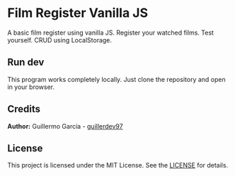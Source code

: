 # Film Register Vanilla JS
A basic film register using vanilla JS.
Register your watched films.
Test yourself. CRUD using LocalStorage.

## Run dev

This program works completely locally. Just clone the repository and open in your browser.

## Credits

**Author:** Guillermo García - [guillerdev97](https://github.com/guillerdev97)

## License

This project is licensed under the MIT License. See the [LICENSE](https://github.com/guillerdev97/film-register-vanilla-js/blob/main/LICENSE) for details.
